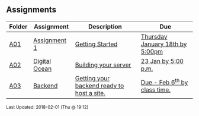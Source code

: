 ## Assignments
| Folder | Assignment | Description | Due|
 | ------------|------------|------------|------------|
 | [A01](https://github.com/rugbyprof/5373-Internet-Programming/tree/master/Assignments/A03) | [ Assignment 1 ](https://github.com/rugbyprof/5373-Internet-Programming/tree/master/Assignments/A03) | [ Getting Started](https://github.com/rugbyprof/5373-Internet-Programming/tree/master/Assignments/A03) | [Thursday January 18th by 5:00pm](https://github.com/rugbyprof/5373-Internet-Programming/tree/master/Assignments/A03) |
 | [A02](https://github.com/rugbyprof/5373-Internet-Programming/tree/master/Assignments/A03) | [ Digital Ocean ](https://github.com/rugbyprof/5373-Internet-Programming/tree/master/Assignments/A03) | [ Building your server](https://github.com/rugbyprof/5373-Internet-Programming/tree/master/Assignments/A03) | [23 Jan by 5:00 p.m.](https://github.com/rugbyprof/5373-Internet-Programming/tree/master/Assignments/A03) |
 | [A03](https://github.com/rugbyprof/5373-Internet-Programming/tree/master/Assignments/A03) | [ Backend ](https://github.com/rugbyprof/5373-Internet-Programming/tree/master/Assignments/A03) | [ Getting your backend ready to host a site.](https://github.com/rugbyprof/5373-Internet-Programming/tree/master/Assignments/A03) | [Due - Feb 6<sup>th</sup> by class time.](https://github.com/rugbyprof/5373-Internet-Programming/tree/master/Assignments/A03) |

<sup>Last Updated: 2018-02-01 (Thu @ 19:12)</sup>